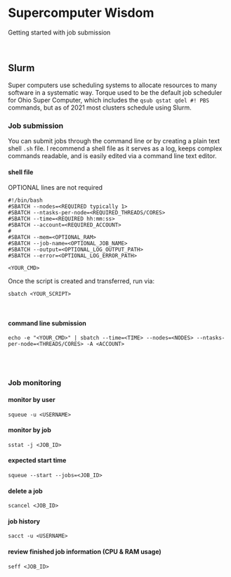 # Supercomputer Wisdom
Getting started with job submission

<br />

## Slurm
Super computers use scheduling systems to allocate resources to many software in a systematic way. Torque used to 
be the default job scheduler for Ohio Super Computer, which includes the `qsub qstat qdel #! PBS` commands, but 
as of 2021 most clusters schedule using Slurm.

### Job submission
You can submit jobs through the command line or by creating a plain text shell `.sh` file. I recommend a shell 
file as it serves as a log, keeps complex commands readable, and is easily edited via a command line text editor.

#### shell file 

OPTIONAL lines are not required
```
#!/bin/bash
#SBATCH --nodes=<REQUIRED typically 1>
#SBATCH --ntasks-per-node=<REQUIRED_THREADS/CORES>
#SBATCH --time=<REQUIRED hh:mm:ss>
#SBATCH --account=<REQUIRED_ACCOUNT>
#
#SBATCH --mem=<OPTIONAL_RAM>
#SBATCH --job-name=<OPTIONAL_JOB_NAME>
#SBATCH --output=<OPTIONAL_LOG_OUTPUT_PATH>
#SBATCH --error=<OPTIONAL_LOG_ERROR_PATH>

<YOUR_CMD>
```

Once the script is created and transferred, run via:
```
sbatch <YOUR_SCRIPT>
```

<br />

#### command line submission
```
echo -e "<YOUR_CMD>" | sbatch --time=<TIME> --nodes=<NODES> --ntasks-per-node=<THREADS/CORES> -A <ACCOUNT>
```

<br /><br />

### Job monitoring

#### monitor by user
```
squeue -u <USERNAME>
```

#### monitor by job
```
sstat -j <JOB_ID> 
```

#### expected start time
```
squeue --start --jobs=<JOB_ID>
```

#### delete a job
```
scancel <JOB_ID>
```

#### job history
```
sacct -u <USERNAME>
```

#### review finished job information (CPU & RAM usage)
```
seff <JOB_ID>
```
